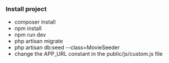 ### Install project

* composer install
* npm install
* npm run dev
* php artisan migrate
* php artisan db:seed --class=MovieSeeder
* change the APP_URL constant in the public/js/custom.js file
